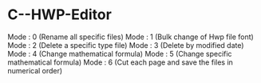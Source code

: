 # C--HWP-Editor



Mode : 0 (Rename all specific files)
Mode : 1 (Bulk change of Hwp file font)
Mode : 2 (Delete a specific type file)
Mode : 3 (Delete by modified date)
Mode : 4 (Change mathematical formula)
Mode : 5 (Change specific mathematical formula)
Mode : 6 (Cut each page and save the files in numerical order)


